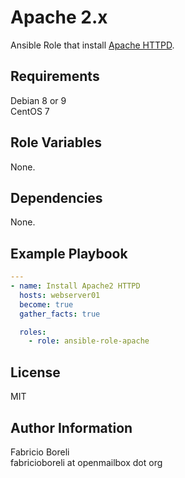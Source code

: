 Apache 2.x
==========
Ansible Role that install [Apache HTTPD](https://httpd.apache.org/ "HTTP Server Project").  

Requirements
------------
Debian 8 or 9  
CentOS 7  

Role Variables
--------------
None.

Dependencies
------------

None.

Example Playbook
----------------
```yaml
---
- name: Install Apache2 HTTPD
  hosts: webserver01
  become: true
  gather_facts: true

  roles:
    - role: ansible-role-apache
```

License
-------

MIT

Author Information
------------------

Fabricio Boreli  
fabricioboreli at openmailbox dot org
